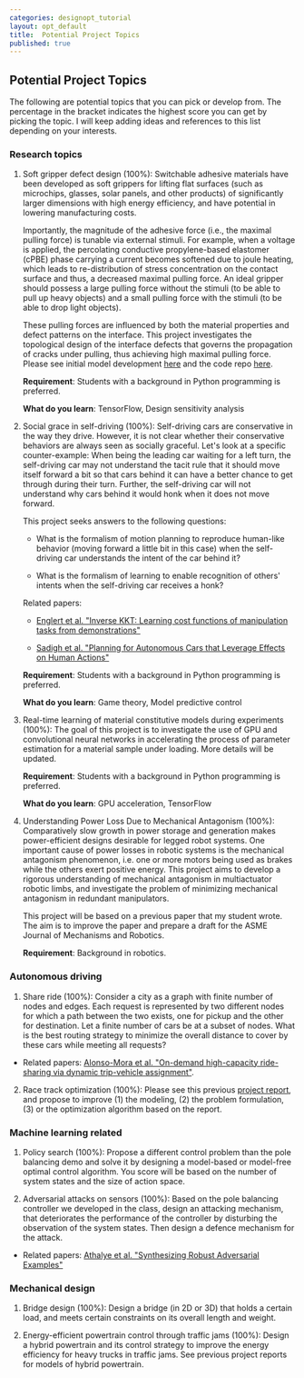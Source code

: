 ```yaml
---
categories: designopt_tutorial
layout: opt_default
title:  Potential Project Topics
published: true
---
```


## Potential Project Topics

The following are potential topics that you can pick or develop from.
The percentage in the bracket indicates the highest score you can
get by picking the topic.
I will keep adding ideas and references to this list depending on
your interests.

### Research topics
1. Soft gripper defect design (100%): Switchable adhesive materials have been developed as
   soft grippers for lifting flat surfaces (such as microchips, glasses, solar panels, and
   other products) of significantly larger dimensions with high energy efficiency, and have
   potential in lowering manufacturing costs.

   Importantly, the magnitude of the adhesive
   force (i.e., the maximal pulling force) is tunable via external stimuli. For example,
   when a voltage is applied, the percolating conductive propylene-based elastomer (cPBE)
   phase carrying a current becomes softened due to joule heating, which leads to
   re-distribution of stress concentration on the contact surface and thus, a decreased
   maximal pulling force. An ideal gripper should possess a large pulling force without the stimuli
   (to be able to pull up heavy objects) and a small pulling force with the stimuli
   (to be able to drop light objects).

   These pulling forces are influenced by both the material properties and defect patterns on
   the interface. This project investigates the topological design of the interface defects
   that governs the propagation of cracks under pulling, thus achieving high maximal pulling
   force. Please see initial model development
   [here](http://designinformaticslab.github.io/_teaching/designopt/DefectTopology.pdf)
   and the code repo [here](https://github.com/DesignInformaticsLab/fracture_network/tree/master).

   **Requirement**: Students with a background in Python programming is preferred.

   **What do you learn**: TensorFlow, Design sensitivity analysis

2. Social grace in self-driving (100%): Self-driving cars are conservative
   in the way they drive. However, it is not clear whether their conservative behaviors
   are always seen as socially graceful. Let's look at a specific counter-example: When being the leading car waiting for a left turn, the self-driving car may not understand the tacit
   rule that it should move itself forward a bit so that cars behind it can have a better
   chance to get through during their turn. Further, the self-driving car will not understand
   why cars behind it would honk when it does not move forward.

   This project seeks answers to the following questions:

   * What is the formalism of motion planning to reproduce human-like behavior (moving forward
   a little bit in this case) when the self-driving car understands the intent of
   the car behind it?

   * What is the formalism of learning to enable recognition of others' intents when
   the self-driving car receives a honk?

   Related papers:

   * [Englert et al. "Inverse KKT: Learning cost functions
   of manipulation tasks from demonstrations"](http://journals.sagepub.com.ezproxy1.lib.asu.edu/doi/pdf/10.1177/0278364917745980)

   * [Sadigh et al. "Planning for Autonomous Cars that Leverage Effects on Human Actions"](https://pdfs.semanticscholar.org/baef/0a1859fc0216c89289c69da88d6dc8399fc7.pdf)

   **Requirement**: Students with a background in Python programming is preferred.

   **What do you learn**: Game theory, Model predictive control

3. Real-time learning of material constitutive models during experiments (100%): The goal of this project
   is to investigate the use of GPU and convolutional neural networks in accelerating the
   process of parameter estimation for a material sample under loading. More details will be updated.

   **Requirement**: Students with a background in Python programming is preferred.

   **What do you learn**: GPU acceleration, TensorFlow

4. Understanding Power Loss Due to Mechanical Antagonism (100%): Comparatively slow growth
   in power storage and generation makes power-efficient designs desirable for legged robot
   systems. One important cause of power losses in robotic systems is the mechanical
   antagonism phenomenon, i.e. one or more motors being used as brakes while the others
   exert positive energy. This project aims to develop a rigorous understanding of
   mechanical antagonism in multiactuator robotic limbs, and investigate the problem of
   minimizing mechanical antagonism in redundant manipulators.

   This project will be based on a previous paper that my student wrote. The aim is to
   improve the paper and prepare a draft for the ASME Journal of Mechanisms and Robotics.

   **Requirement**: Background in robotics.

### Autonomous driving

1. Share ride (100%): Consider a city as a graph with finite number of nodes and edges. Each request is represented by
two different nodes for which a path between the two exists, one for pickup and the other for destination. 
Let a finite number of cars be at a subset of nodes. What is the best routing strategy to minimize the overall 
 distance to cover by these cars while meeting all requests?

* Related papers: [Alonso-Mora et al. "On-demand high-capacity ride-sharing via dynamic trip-vehicle assignment"](http://www.pnas.org/content/early/2017/01/01/1611675114.full).

2. Race track optimization (100%): Please see this previous
[project report](http://designinformaticslab.github.io/_teaching/designopt/projects/2015/desopt_2015_03.pdf), and
propose to improve (1) the modeling, (2) the problem formulation, (3) or the optimization algorithm based on 
the report.

### Machine learning related

1. Policy search (100%): Propose a different control problem than the pole balancing demo and solve it by designing a model-based or
model-free optimal control algorithm. You score will be based on the number of system states and 
the size of action space.

2. Adversarial attacks on sensors (100%): Based on the pole balancing controller we developed in the class,
design an attacking mechanism, that deteriorates the performance of the controller by disturbing 
the observation of the system states. Then design a defence mechanism for the attack.

* Related papers: [Athalye et al. "Synthesizing Robust Adversarial Examples"](https://arxiv.org/pdf/1707.07397.pdf)

<!--3. Desert on Mars (100%): Consider that you need to build a road on Mars from point A to B. At the moment, -->
<!--you only have a base at A with an energy recharge station. To build the road, you will need to run a vehicle from-->
 <!--A to B, and back to A. The destination B will take T days to reach from A, while the vehicle has a range of T/2. -->
 <!--Therefore, it will be necessary to set up intermediate recharging stations along the road. For example, the -->
 <!--vehicle can run for a distance of T/3 (we are equating time to distance by assuming constant speed), store T/3 -->
 <!--at that location, and return back to A for a full recharge. Question: What is the minimal total energy expense?-->
 <!---->
 
### Mechanical design

1. Bridge design (100%): Design a bridge (in 2D or 3D) that holds a certain load, and meets certain constraints on
its overall length and weight.

2. Energy-efficient powertrain control through traffic jams (100%):
Design a hybrid powertrain and its control strategy to improve the energy efficiency for heavy trucks
in traffic jams. See previous project reports for models of hybrid powertrain.


 